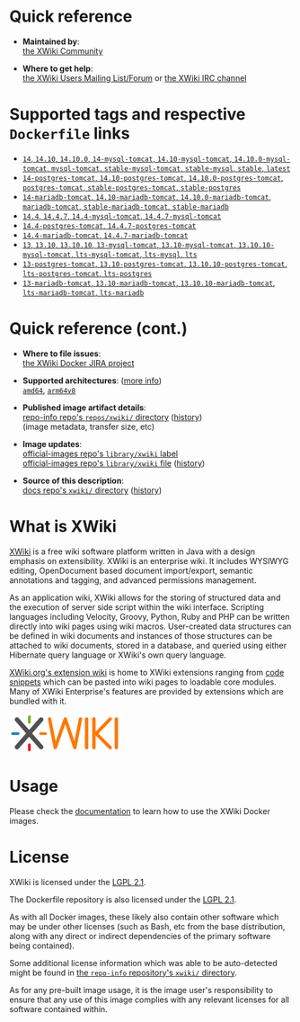 <!--

********************************************************************************

WARNING:

    DO NOT EDIT "xwiki/README.md"

    IT IS AUTO-GENERATED

    (from the other files in "xwiki/" combined with a set of templates)

********************************************************************************

-->

# Quick reference

-	**Maintained by**:  
	[the XWiki Community](https://github.com/xwiki-contrib/docker-xwiki)

-	**Where to get help**:  
	[the XWiki Users Mailing List/Forum](http://dev.xwiki.org/xwiki/bin/view/Community/MailingLists) or [the XWiki IRC channel](http://dev.xwiki.org/xwiki/bin/view/Community/IRC)

# Supported tags and respective `Dockerfile` links

-	[`14`, `14.10`, `14.10.0`, `14-mysql-tomcat`, `14.10-mysql-tomcat`, `14.10.0-mysql-tomcat`, `mysql-tomcat`, `stable-mysql-tomcat`, `stable-mysql`, `stable`, `latest`](https://github.com/xwiki-contrib/docker-xwiki/blob/9494f0e950aee6750b349ed758a372e4b9407c40/14/mysql-tomcat/Dockerfile)
-	[`14-postgres-tomcat`, `14.10-postgres-tomcat`, `14.10.0-postgres-tomcat`, `postgres-tomcat`, `stable-postgres-tomcat`, `stable-postgres`](https://github.com/xwiki-contrib/docker-xwiki/blob/9494f0e950aee6750b349ed758a372e4b9407c40/14/postgres-tomcat/Dockerfile)
-	[`14-mariadb-tomcat`, `14.10-mariadb-tomcat`, `14.10.0-mariadb-tomcat`, `mariadb-tomcat`, `stable-mariadb-tomcat`, `stable-mariadb`](https://github.com/xwiki-contrib/docker-xwiki/blob/9494f0e950aee6750b349ed758a372e4b9407c40/14/mariadb-tomcat/Dockerfile)
-	[`14.4`, `14.4.7`, `14.4-mysql-tomcat`, `14.4.7-mysql-tomcat`](https://github.com/xwiki-contrib/docker-xwiki/blob/2afb800f554f08f7ada9b1ab09f9140fca737177/14.4/mysql-tomcat/Dockerfile)
-	[`14.4-postgres-tomcat`, `14.4.7-postgres-tomcat`](https://github.com/xwiki-contrib/docker-xwiki/blob/2afb800f554f08f7ada9b1ab09f9140fca737177/14.4/postgres-tomcat/Dockerfile)
-	[`14.4-mariadb-tomcat`, `14.4.7-mariadb-tomcat`](https://github.com/xwiki-contrib/docker-xwiki/blob/2afb800f554f08f7ada9b1ab09f9140fca737177/14.4/mariadb-tomcat/Dockerfile)
-	[`13`, `13.10`, `13.10.10`, `13-mysql-tomcat`, `13.10-mysql-tomcat`, `13.10.10-mysql-tomcat`, `lts-mysql-tomcat`, `lts-mysql`, `lts`](https://github.com/xwiki-contrib/docker-xwiki/blob/1d402b9c3ee38faece2fac98ac75c65ab5b7a340/13/mysql-tomcat/Dockerfile)
-	[`13-postgres-tomcat`, `13.10-postgres-tomcat`, `13.10.10-postgres-tomcat`, `lts-postgres-tomcat`, `lts-postgres`](https://github.com/xwiki-contrib/docker-xwiki/blob/1d402b9c3ee38faece2fac98ac75c65ab5b7a340/13/postgres-tomcat/Dockerfile)
-	[`13-mariadb-tomcat`, `13.10-mariadb-tomcat`, `13.10.10-mariadb-tomcat`, `lts-mariadb-tomcat`, `lts-mariadb`](https://github.com/xwiki-contrib/docker-xwiki/blob/1d402b9c3ee38faece2fac98ac75c65ab5b7a340/13/mariadb-tomcat/Dockerfile)

# Quick reference (cont.)

-	**Where to file issues**:  
	[the XWiki Docker JIRA project](http://jira.xwiki.org/browse/XDOCKER)

-	**Supported architectures**: ([more info](https://github.com/docker-library/official-images#architectures-other-than-amd64))  
	[`amd64`](https://hub.docker.com/r/amd64/xwiki/), [`arm64v8`](https://hub.docker.com/r/arm64v8/xwiki/)

-	**Published image artifact details**:  
	[repo-info repo's `repos/xwiki/` directory](https://github.com/docker-library/repo-info/blob/master/repos/xwiki) ([history](https://github.com/docker-library/repo-info/commits/master/repos/xwiki))  
	(image metadata, transfer size, etc)

-	**Image updates**:  
	[official-images repo's `library/xwiki` label](https://github.com/docker-library/official-images/issues?q=label%3Alibrary%2Fxwiki)  
	[official-images repo's `library/xwiki` file](https://github.com/docker-library/official-images/blob/master/library/xwiki) ([history](https://github.com/docker-library/official-images/commits/master/library/xwiki))

-	**Source of this description**:  
	[docs repo's `xwiki/` directory](https://github.com/docker-library/docs/tree/master/xwiki) ([history](https://github.com/docker-library/docs/commits/master/xwiki))

# What is XWiki

[XWiki](http://xwiki.org) is a free wiki software platform written in Java with a design emphasis on extensibility. XWiki is an enterprise wiki. It includes WYSIWYG editing, OpenDocument based document import/export, semantic annotations and tagging, and advanced permissions management.

As an application wiki, XWiki allows for the storing of structured data and the execution of server side script within the wiki interface. Scripting languages including Velocity, Groovy, Python, Ruby and PHP can be written directly into wiki pages using wiki macros. User-created data structures can be defined in wiki documents and instances of those structures can be attached to wiki documents, stored in a database, and queried using either Hibernate query language or XWiki's own query language.

[XWiki.org's extension wiki](http://extensions.xwiki.org) is home to XWiki extensions ranging from [code snippets](http://snippets.xwiki.org) which can be pasted into wiki pages to loadable core modules. Many of XWiki Enterprise's features are provided by extensions which are bundled with it.

![logo](https://raw.githubusercontent.com/docker-library/docs/6fb07a8dacbad5cc548b87e4c267823a4aa98660/xwiki/logo.png)

# Usage

Please check the [documentation](https://github.com/xwiki-contrib/docker-xwiki/blob/master/README.md) to learn how to use the XWiki Docker images.

# License

XWiki is licensed under the [LGPL 2.1](https://github.com/xwiki-contrib/docker-xwiki/blob/master/LICENSE).

The Dockerfile repository is also licensed under the [LGPL 2.1](https://github.com/xwiki-contrib/docker-xwiki/blob/master/LICENSE).

As with all Docker images, these likely also contain other software which may be under other licenses (such as Bash, etc from the base distribution, along with any direct or indirect dependencies of the primary software being contained).

Some additional license information which was able to be auto-detected might be found in [the `repo-info` repository's `xwiki/` directory](https://github.com/docker-library/repo-info/tree/master/repos/xwiki).

As for any pre-built image usage, it is the image user's responsibility to ensure that any use of this image complies with any relevant licenses for all software contained within.
